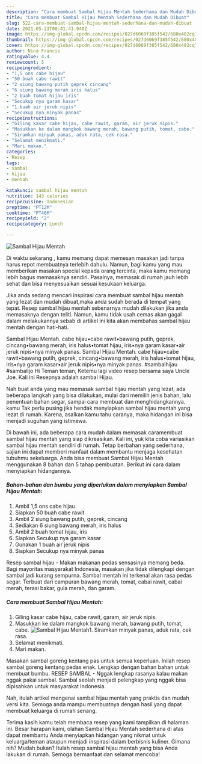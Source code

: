 ```yaml
---
description: "Cara membuat Sambal Hijau Mentah Sederhana dan Mudah Dibuat"
title: "Cara membuat Sambal Hijau Mentah Sederhana dan Mudah Dibuat"
slug: 522-cara-membuat-sambal-hijau-mentah-sederhana-dan-mudah-dibuat
date: 2021-05-23T00:41:41.940Z
image: https://img-global.cpcdn.com/recipes/027d6069f385f542/680x482cq70/sambal-hijau-mentah-foto-resep-utama.jpg
thumbnail: https://img-global.cpcdn.com/recipes/027d6069f385f542/680x482cq70/sambal-hijau-mentah-foto-resep-utama.jpg
cover: https://img-global.cpcdn.com/recipes/027d6069f385f542/680x482cq70/sambal-hijau-mentah-foto-resep-utama.jpg
author: Nina Francis
ratingvalue: 4.4
reviewcount: 5
recipeingredient:
- "1,5 ons cabe hijau"
- "50 buah cabe rawit"
- "2 siung bawang putih geprek cincang"
- "6 siung bawang merah iris halus"
- "2 buah tomat hijau iris"
- "Secukup nya garam kasar"
- "1 buah air jeruk nipis"
- "Secukup nya minyak panas"
recipeinstructions:
- "Giling kasar cabe hijau, cabe rawit, garam, air jeruk nipis."
- "Masukkan ke dalam mangkok bawang merah, bawang putih, tomat, cabe."
- "Siramkan minyak panas, aduk rata, cek rasa."
- "Selamat menikmati."
- "Mari makan."
categories:
- Resep
tags:
- sambal
- hijau
- mentah

katakunci: sambal hijau mentah 
nutrition: 143 calories
recipecuisine: Indonesian
preptime: "PT12M"
cooktime: "PT46M"
recipeyield: "2"
recipecategory: Lunch

---
```



![Sambal Hijau Mentah](https://img-global.cpcdn.com/recipes/027d6069f385f542/680x482cq70/sambal-hijau-mentah-foto-resep-utama.jpg)

Di waktu  sekarang , kamu memang dapat memesan masakan jadi tanpa harus repot membuatnya terlebih dahulu. Namun, bagi kamu yang mau memberikan masakan special kepada orang tercinta, maka kamu memang lebih bagus memasaknya sendiri. Pasalnya, memasak di rumah jauh lebih sehat dan bisa menyesuaikan sesuai kesukaan keluarga.

Jika anda sedang mencari inspirasi cara membuat sambal hijau mentah yang lezat dan mudah dibuat,maka anda sudah berada di tempat yang tepat. Resep sambal hijau mentah  sebenarnya mudah dilakukan jika anda memasaknya dengan teliti. Namun, kamu tidak usah cemas akan gagal dalam melakukannya 
sebab di artikel ini kita akan membahas sambal hijau mentah dengan hati-hati.  

Sambal Hijau Mentah. cabe hijau•cabe rawit•bawang putih, geprek, cincang•bawang merah, iris halus•tomat hijau, iris•nya garam kasar•air jeruk nipis•nya minyak panas. Sambal Hijau Mentah. cabe hijau•cabe rawit•bawang putih, geprek, cincang•bawang merah, iris halus•tomat hijau, iris•nya garam kasar•air jeruk nipis•nya minyak panas. #sambalhijau #sambalijo Hi Teman teman, Ketemu lagi video resep bersama saya Uncle Joe. Kali ini Resepnya adalah sambal Hijau.

Nah buat anda yang mau memasak sambal hijau mentah yang lezat, ada beberapa langkah yang bisa dilakukan, mulai dari memilih jenis bahan, lalu penentuan bahan segar, sampai cara membuat dan menghidangkannya. kamu Tak perlu pusing jika hendak menyiapkan sambal hijau mentah yang lezat di rumah. Karena, asalkan kamu  tahu caranya, maka hidangan ini bisa menjadi suguhan yang istimewa.

Di bawah ini, ada beberapa cara mudah dalam memasak caramembuat sambal hijau mentah yang siap dikreasikan. Kali ini, yuk kita coba variasikan sambal hijau mentah sendiri di rumah. Tetap berbahan yang sederhana, sajian ini dapat memberi manfaat dalam membantu menjaga kesehatan tubuhmu sekeluarga. Anda bisa membuat Sambal Hijau Mentah menggunakan 8 bahan dan 5 tahap pembuatan. Berikut ini cara dalam menyiapkan hidangannya.

<!--inarticleads1-->

##### Bahan-bahan dan bumbu yang diperlukan dalam menyiapkan Sambal Hijau Mentah:

1. Ambil 1,5 ons cabe hijau
1. Siapkan 50 buah cabe rawit
1. Ambil 2 siung bawang putih, geprek, cincang
1. Sediakan 6 siung bawang merah, iris halus
1. Ambil 2 buah tomat hijau, iris
1. Siapkan Secukup nya garam kasar
1. Gunakan 1 buah air jeruk nipis
1. Siapkan Secukup nya minyak panas


Resep sambal hijau - Makan makanan pedas sensasinya memang beda. Bagi mayoritas masyarakat Indonesia, masakan jika tidak dilengkapi dengan sambal jadi kurang sempurna. Sambal mentah ini terkenal akan rasa pedas segar. Terbuat dari campuran bawang merah, tomat, cabai rawit, cabai merah, terasi bakar, gula merah, dan garam. 

<!--inarticleads2-->

##### Cara membuat Sambal Hijau Mentah:

1. Giling kasar cabe hijau, cabe rawit, garam, air jeruk nipis.
1. Masukkan ke dalam mangkok bawang merah, bawang putih, tomat, cabe.
<img src="https://img-global.cpcdn.com/steps/14dd5f54bb59b77d/160x128cq70/sambal-hijau-mentah-langkah-memasak-2-foto.jpg" alt="Sambal Hijau Mentah">1. Siramkan minyak panas, aduk rata, cek rasa.
1. Selamat menikmati.
1. Mari makan.


Masakan sambal goreng kentang pas untuk semua keperluan. Inilah resep sambal goreng kentang pedas enak. Lengkap dengan bahan bahan untuk membuat bumbu. RESEP SAMBAL - Nggak lengkap rasanya kalau makan nggak pakai sambal. Sambal seolah menjadi pelengkap yang nggak bisa dipisahkan untuk masyarakat Indonesia. 

Nah, itulah artikel mengenai  sambal hijau mentah  yang praktis dan mudah versi kita. Semoga anda mampu membuatnya dengan hasil yang dapat membuat keluarga di rumah senang. 

Terima kasih kamu telah membaca resep yang kami tampilkan di halaman ini. Besar harapan kami, olahan  Sambal Hijau Mentah sederhana di atas dapat membantu Anda menyiapkan hidangan yang nikmat untuk keluarga/teman ataupun menjadi inspirasi dalam berbisnis kuliner. Gimana nih? Mudah bukan? Itulah resep sambal hijau mentah yang bisa Anda lakukan di rumah. Semoga bermanfaat dan selamat mencoba!

